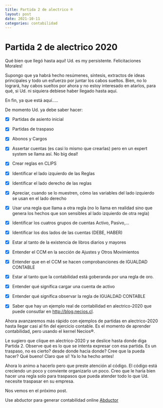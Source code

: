 ```yaml
---
title: Partida 2 de alectrico ®
layout: post
date: 2021-10-11
categories: contabilidad
---
```


# Partida 2 de alectrico 2020

Qué bien que llegó hasta aquí! Ud. es my persistente. Felicitaciones Morales!

Supongo que ya habrá hecho resúmenes, síntesis, extractos de ideas principales y todo un esfuerzo por juntar los cabos sueltos. Bien, no lo logrará, hay cabos sueltos por ahora y no estoy interesado en atarlos, para qué, si Ud. ni siquiera debiese haber llegado hasta aquí.

En fin, ya que está aquí.....


De momento Ud. ya debe saber hacer:

- [X] Partidas de asiento inicial
- [X] Partidas de traspaso
- [X] Abonos y Cargos
- [X] Assertar cuentas (es casi lo mismo que crearlas) pero en un expert system se llama así. No big deal!
- [X] Crear reglas en CLIPS
- [X] Identificar el lado izquierdo de las Reglas 
- [X] Identificar el lado derecho de las reglas
- [X] Apreciar, cuando se lo muestren, cómo las variables del lado izquierdo se usan en el lado derecho
- [X] Usar una regla que llama a otra regla (no lo llama en realidad sino que genera los hechos que son sensibles al lado izquierdo de otra regla)
- [X] Identificar los cuatros grupos de cuentas Activo, Pasivo,...
- [X] Identificar los dos lados de las cuentas (DEBE, HABER)
- [X] Estar al tanto de la existencia de libros diarios y mayores
- [X] Entender el CCM en la sección de Ajustes y Otros Movimientos
- [X] Entender que en el CCM se hacen comprobanciones de IGUALDAD CONTABLE 
- [X] Estar al tanto que la contabilidad está goberanda por una regla de oro.
- [X] Entender qué significa cargar una cuenta de activo
- [X] Entender qué significa observar la regla de IGUALDAD CONTABLE
- [X] Saber que hay un ejemplo real de contabilidad en alectrico-2020 que puede consutlar en http://blog.necios.cl.


Ahora avanzaremos más rápido con ejemplos de partidas en alectrico-2020 hasta llegar casi al fin del ejercicio contable. Es el momento de aprender contabilidad, pero usando el kernel Necios®.

Le sugiero que clique en alectrico-2020 y se deslice hasta donde diga Partida 2. Observe qué es lo que se intenta expresar con esa partida. Es un traspaso, no es cierto? desde donde hacia donde? Cree que la pueda hacer? Qué bueno! Claro que sí! Ya lo ha hecho antes!

Ahora lo animo a hacerlo pero que preste atención al código. El código está creciendo un poco y conviente organizarlo un poco. Creo que le haría bien hacer una regla solo para traspasos que pueda atender todo lo que Ud. necesite traspasar en su empresa.

Nos vemos en el próximo post. 


Use abductor para generar contabilidad online [Abductor](http://abductor.necios.cl/)

